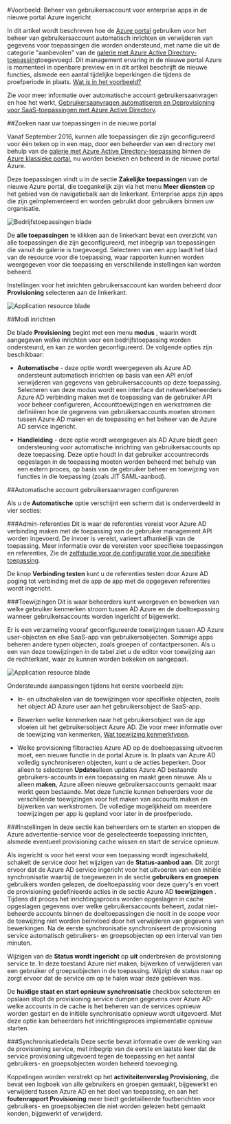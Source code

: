 <properties
    pageTitle="Beheer van enterprise apps in de voorvertoning Azure Active Directory van gebruikers | Microsoft Azure"
    description="Informatie over het account gebruikersaanvragen voor enterprise apps met behulp van de voorvertoning Azure Active Directory beheren"
    services="active-directory"
    documentationCenter=""
    authors="asmalser"
    manager="femila"
    editor=""/>

<tags
    ms.service="active-directory"
    ms.devlang="na"
    ms.topic="article"
    ms.tgt_pltfrm="na"
    ms.workload="identity"
    ms.date="09/12/2016"
    ms.author="asmalser"/>

#<a name="preview-managing-user-account-provisioning-for-enterprise-apps-in-the-new-azure-portal"></a>Voorbeeld: Beheer van gebruikersaccount voor enterprise apps in de nieuwe portal Azure ingericht

In dit artikel wordt beschreven hoe de [Azure portal](https://portal.azure.com) gebruiken voor het beheer van gebruikersaccount automatisch inrichten en verwijderen van gegevens voor toepassingen die worden ondersteund, met name die uit de categorie "aanbevolen" van de [galerie met Azure Active Directory-toepassing](active-directory-appssoaccess-whatis.md#get-started-with-the-azure-ad-application-gallery)toegevoegd. Dit management ervaring in de nieuwe portal Azure is momenteel in openbare preview en in dit artikel beschrijft de nieuwe functies, alsmede een aantal tijdelijke beperkingen die tijdens de proefperiode in plaats. [Wat is in het voorbeeld?](active-directory-preview-explainer.md)

Zie voor meer informatie over automatische account gebruikersaanvragen en hoe het werkt, [Gebruikersaanvragen automatiseren en Deprovisioning voor SaaS-toepassingen met Azure Active Directory](active-directory-saas-app-provisioning.md).

##<a name="finding-your-apps-in-the-new-portal"></a>Zoeken naar uw toepassingen in de nieuwe portal

Vanaf September 2016, kunnen alle toepassingen die zijn geconfigureerd voor één teken op in een map, door een beheerder van een directory met behulp van de [galerie met Azure Active Directory-toepassing](active-directory-appssoaccess-whatis.md#get-started-with-the-azure-ad-application-gallery) binnen de [Azure klassieke portal](https://manage.windowsazure.com), nu worden bekeken en beheerd in de nieuwe portal Azure.

Deze toepassingen vindt u in de sectie **Zakelijke toepassingen** van de nieuwe Azure portal, die toegankelijk zijn via het menu **Meer diensten** op het gebied van de navigatiebalk aan de linkerkant. Enterprise apps zijn apps die zijn geïmplementeerd en worden gebruikt door gebruikers binnen uw organisatie.

![Bedrijfstoepassingen blade][0]

De **alle toepassingen** te klikken aan de linkerkant bevat een overzicht van alle toepassingen die zijn geconfigureerd, met inbegrip van toepassingen die vanuit de galerie is toegevoegd. Selecteren van een app laadt het blad van de resource voor die toepassing, waar rapporten kunnen worden weergegeven voor die toepassing en verschillende instellingen kan worden beheerd.

Instellingen voor het inrichten gebruikersaccount kan worden beheerd door **Provisioning** selecteren aan de linkerkant.

![Application resource blade][1]


##<a name="provisioning-modes"></a>Modi inrichten

De blade **Provisioning** begint met een menu **modus** , waarin wordt aangegeven welke inrichten voor een bedrijfstoepassing worden ondersteund, en kan ze worden geconfigureerd. De volgende opties zijn beschikbaar:

* **Automatische** - deze optie wordt weergegeven als Azure AD ondersteunt automatisch inrichten op basis van een API en/of verwijderen van gegevens van gebruikersaccounts op deze toepassing. Selecteren van deze modus wordt een interface dat netwerkbeheerders Azure AD verbinding maken met de toepassing van de gebruiker API voor beheer configureren, Accounttoewijzingen en werkstromen die definiëren hoe de gegevens van gebruikersaccounts moeten stromen tussen Azure AD maken en de toepassing en het beheer van de Azure AD service ingericht.

* **Handleiding** - deze optie wordt weergegeven als AD Azure biedt geen ondersteuning voor automatische inrichting van gebruikersaccounts op deze toepassing. Deze optie houdt in dat gebruiker accountrecords opgeslagen in de toepassing moeten worden beheerd met behulp van een extern proces, op basis van de gebruiker beheer en toewijzing van functies in die toepassing (zoals JIT SAML-aanbod).


##<a name="configuring-automatic-user-account-provisioning"></a>Automatische account gebruikersaanvragen configureren

Als u de **Automatische** optie verschijnt een scherm dat is onderverdeeld in vier secties:

###<a name="admin-credentials"></a>Admin-referenties
Dit is waar de referenties vereist voor Azure AD verbinding maken met de toepassing van de gebruiker management API worden ingevoerd. De invoer is vereist, varieert afhankelijk van de toepassing. Meer informatie over de vereisten voor specifieke toepassingen en referenties, Zie de [zelfstudie voor de configuratie voor de specifieke toepassing](active-directory-saas-app-provisioning.md#list-of-apps-that-support-automated-user-provisioning).

De knop **Verbinding testen** kunt u de referenties testen door Azure AD poging tot verbinding met de app de app met de opgegeven referenties wordt ingericht.

###<a name="mappings"></a>Toewijzingen
Dit is waar beheerders kunt weergeven en bewerken van welke gebruiker kenmerken stroom tussen AD Azure en de doeltoepassing wanneer gebruikersaccounts worden ingericht of bijgewerkt.

Er is een verzameling vooraf geconfigureerde toewijzingen tussen AD Azure user-objecten en elke SaaS-app van gebruikersobjecten. Sommige apps beheren andere typen objecten, zoals groepen of contactpersonen. Als u een van deze toewijzingen in de tabel ziet u de editor voor toewijzing aan de rechterkant, waar ze kunnen worden bekeken en aangepast.

![Application resource blade][2]

Ondersteunde aanpassingen tijdens het eerste voorbeeld zijn:

* In- en uitschakelen van de toewijzingen voor specifieke objecten, zoals het object AD Azure user aan het gebruikersobject de SaaS-app.

* Bewerken welke kenmerken naar het gebruikersobject van de app vloeien uit het gebruikersobject Azure AD. Zie voor meer informatie over de toewijzing van kenmerken, [Wat toewijzing kenmerktypen](active-directory-saas-customizing-attribute-mappings.md#understanding-attribute-mapping-types).

* Welke provisioning filteracties Azure AD op de doeltoepassing uitvoeren moet, een nieuwe functie in de portal Azure is. In plaats van Azure AD volledig synchroniseren objecten, kunt u de acties beperken. Door alleen te selecteren **Update**alleen updates Azure AD bestaande gebruikers-accounts in een toepassing en maakt geen nieuwe. Als u alleen **maken**, Azure alleen nieuwe gebruikersaccounts gemaakt maar werkt geen bestaande. Met deze functie kunnen beheerders voor de verschillende toewijzingen voor het maken van accounts maken en bijwerken van werkstromen. De volledige mogelijkheid om meerdere toewijzingen per app is gepland voor later in de proefperiode.

###<a name="settings"></a>Instellingen
In deze sectie kan beheerders om te starten en stoppen de Azure advertentie-service voor de geselecteerde toepassing inrichten, alsmede eventueel provisioning cache wissen en start de service opnieuw.

Als ingericht is voor het eerst voor een toepassing wordt ingeschakeld, schakelt de service door het wijzigen van de **Status-aanbod** **aan**. Dit zorgt ervoor dat de Azure AD service ingericht voor het uitvoeren van een initiële synchronisatie waarbij de toegewezen in de sectie **gebruikers en groepen** gebruikers worden gelezen, de doeltoepassing voor deze query's en voert de provisioning gedefinieerde acties in de sectie Azure AD **toewijzingen** . Tijdens dit proces het inrichtingsproces worden opgeslagen in cache opgeslagen gegevens over welke gebruikersaccounts beheert, zodat niet-beheerde accounts binnen de doeltoepassingen die nooit in de scope voor de toewijzing niet worden beïnvloed door het verwijderen van gegevens van bewerkingen. Na de eerste synchronisatie synchroniseert de provisioning service automatisch gebruikers- en groepsobjecten op een interval van tien minuten.

Wijzigen van de **Status wordt ingericht** op **uit** onderbreken de provisioning service te. In deze toestand Azure niet maken, bijwerken of verwijderen van een gebruiker of groepsobjecten in de toepassing. Wijzigt de status naar op zorgt ervoor dat de service om op te halen waar deze gebleven was.

De **huidige staat en start opnieuw synchronisatie** checkbox selecteren en opslaan stopt de provisioning service dumpen gegevens over Azure AD-welke accounts in de cache is het beheren van de services opnieuw worden gestart en de initiële synchronisatie opnieuw wordt uitgevoerd. Met deze optie kan beheerders het inrichtingsproces implementatie opnieuw starten.

###<a name="synchronization-details"></a>Synchronisatiedetails
Deze sectie bevat informatie over de werking van de provisioning service, met inbegrip van de eerste en laatste keer dat de service provisioning uitgevoerd tegen de toepassing en het aantal gebruikers- en groepsobjecten worden beheerd toevoeging.

Koppelingen worden verstrekt op het **activiteitenverslag Provisioning**, die bevat een logboek van alle gebruikers en groepen gemaakt, bijgewerkt en verwijderd tussen Azure AD en het doel van toepassing, en aan het **foutenrapport Provisioning** meer biedt gedetailleerde foutberichten voor gebruikers- en groepsobjecten die niet worden gelezen hebt gemaakt konden, bijgewerkt of verwijderd. 

[0]: ./media/active-directory-enterprise-apps-manage-provisioning/enterprise-apps-blade.PNG
[1]: ./media/active-directory-enterprise-apps-manage-provisioning/enterprise-apps-provisioning.PNG
[2]: ./media/active-directory-enterprise-apps-manage-provisioning/enterprise-apps-provisioning-mapping.PNG
